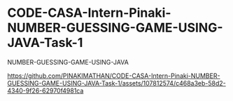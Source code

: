 # CODE-CASA-Intern-Pinaki-NUMBER-GUESSING-GAME-USING-JAVA-Task-1
NUMBER-GUESSING-GAME-USING-JAVA


https://github.com/PINAKIMATHAN/CODE-CASA-Intern-Pinaki-NUMBER-GUESSING-GAME-USING-JAVA-Task-1/assets/107812574/c468a3eb-58d2-4340-9f26-62970f4981ca

